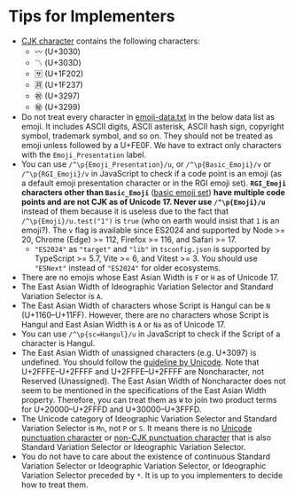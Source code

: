 # Tips for Implementers

- [CJK character](./specification.md#cjk-character) contains the following characters:
  - 〰 (U+3030)
  - 〽 (U+303D)
  - 🈂 (U+1F202)
  - 🈷 (U+1F237)
  - ㊗ (U+3297)
  - ㊙ (U+3299)
- Do not treat every character in [emoji-data.txt](https://www.unicode.org/Public/UCD/latest/ucd/emoji/emoji-data.txt) in the below data list as emoji. It includes ASCII digits, ASCII asterisk, ASCII hash sign, copyright symbol, trademark symbol, and so on. They should not be treated as emoji unless followed by a U+FE0F. We have to extract only characters with the `Emoji_Presentation` label.
- You can use `/^\p{Emoji_Presentation}/u`, or `/^\p{Basic_Emoji}/v` or `/^\p{RGI_Emoji}/v` in JavaScript to check if a code point is an emoji (as a default emoji presentation character or in the RGI emoji set). __`RGI_Emoji` characters other than `Basic_Emoji`__ ([basic emoji set](https://www.unicode.org/reports/tr51/#def_basic_emoji_set)) __have multiple code points and are not CJK as of Unicode 17. Never use `/^\p{Emoji}/u`__ instead of them because it is useless due to the fact that `/^\p{Emoji}/u.test("1")` is `true` (who on earth would insist that `1` is an emoji?). The `v` flag is available since ES2024 and supported by Node >= 20, Chrome (Edge) >= 112, Firefox >= 116, and Safari >= 17.
  - `"ES2024"` as `"target"` and `"lib"` in `tsconfig.json` is supported by TypeScript >= 5.7, Vite >= 6, and Vitest >= 3. You should use `"ESNext"` instead of `"ES2024"` for older ecosystems.
- There are no emojis whose East Asian Width is `F` or `H` as of Unicode 17.
- The East Asian Width of Ideographic Variation Selector and Standard Variation Selector is `A`.
- The East Asian Width of characters whose Script is Hangul can be `N` (U+1160–U+11FF). However, there are no characters whose Script is Hangul and East Asian Width is `A` or `Na` as of Unicode 17.
- You can use `/^\p{sc=Hangul}/u` in JavaScript to check if the Script of a character is Hangul.
- The East Asian Width of unassigned characters (e.g. U+3097) is undefined. You should follow the [guideline by Unicode](https://www.unicode.org/reports/tr11/#Unassigned). Note that U+2FFFE–U+2FFFF and U+2FFFE–U+2FFFF are Noncharacter, not Reserved (Unassigned). The East Asian Width of Noncharacter does not seem to be mentioned in the specifications of the East Asian Width property. Therefore, you can treat them as `W` to join two product terms for U+20000–U+2FFFD and U+30000–U+3FFFD.
- The Unicode category of Ideographic Variation Selector and Standard Variation Selector is `Mn`, not `P` or `S`. It means there is no [Unicode punctuation character](https://spec.commonmark.org/0.31.2/#unicode-punctuation-character) or [non-CJK punctuation character](#non-cjk-punctuation-character) that is also Standard Variation Selector or Ideographic Variation Selector.
- You do not have to care about the existence of continuous Standard Variation Selector or Ideographic Variation Selector, or Ideographic Variation Selector preceded by `*`. It is up to you implementers to decide how to treat them.
